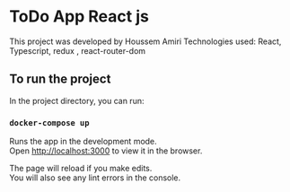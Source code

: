 # ToDo App React js

This project was developed by Houssem Amiri
Technologies used: React, Typescript, redux , react-router-dom

## To run the project

In the project directory, you can run:

### `docker-compose up`

Runs the app in the development mode.\
Open [http://localhost:3000](http://localhost:3000) to view it in the browser.

The page will reload if you make edits.\
You will also see any lint errors in the console.
